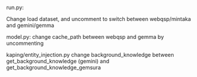 run.py:

Change load dataset, and uncomment to switch between webqsp/mintaka and gemini/gemma

model.py:
change cache_path between webqsp and gemma by uncommenting

kaping/entity_injection.py
change background_knowledge between get_background_knowledge (gemini) and get_background_knowledge_gemsura
